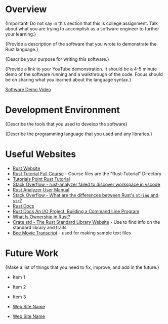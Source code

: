 # Overview

{Important! Do not say in this section that this is college assignment. Talk about what you are trying to accomplish as a software engineer to further your learning.}

{Provide a description of the software that you wrote to demonstrate the Rust language.}

{Describe your purpose for writing this software.}

{Provide a link to your YouTube demonstration. It should be a 4-5 minute demo of the software running and a walkthrough of the code. Focus should be on sharing what you learned about the language syntax.}

[Software Demo Video](http://youtube.link.goes.here)

# Development Environment

{Describe the tools that you used to develop the software}

{Describe the programming language that you used and any libraries.}

# Useful Websites

- [Rust Website](https://www.rust-lang.org)
- [Rust Tutorial Full Course](https://www.youtube.com/watch?v=ygL_xcavzQ4) - Course files are the "Rust-Tutorial" Directory
- [Tutorials Point Rust Tutorial](https://www.tutorialspoint.com/rust/index.htm)
- [Stack Overflow - rust-analyzer failed to discover workspace in vscode](https://stackoverflow.com/questions/72062935/rust-analyzer-failed-to-discover-workspace-in-vscode)
- [Rust Analyzer User Manual](https://rust-analyzer.github.io/manual.html#vs-code)
- [Stack Overflow - What are the differences between Rust's `String` and `str`?](https://stackoverflow.com/questions/24158114/what-are-the-differences-between-rusts-string-and-str)
- [Rust Docs](https://doc.rust-lang.org/book/title-page.html)
- [Rust Docs An I/O Project: Building a Command Line Program](https://doc.rust-lang.org/book/ch12-00-an-io-project.html)
- [What Is Ownership in Rust?](https://www.makeuseof.com/rust-ownership/)
- [Crate std - The Rust Standard Library Website](https://web.mit.edu/rust-lang_v1.26.0/arch/amd64_ubuntu1404/share/doc/rust/html/std/index.html) - Use to find info on the standard library and traits
- [Bee Movie Transcript](http://www.script-o-rama.com/movie_scripts/a1/bee-movie-script-transcript-seinfeld.html) - used for making sample text files
# Future Work

{Make a list of things that you need to fix, improve, and add in the future.}

- Item 1
- Item 2
- Item 3


- [Web Site Name](http://url.link.goes.here)
- [Web Site Name](http://url.link.goes.here)